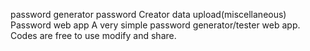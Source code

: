 password generator
password Creator
data upload(miscellaneous)
Password web app A very simple password generator/tester web app. Codes are free to use modify and share.

